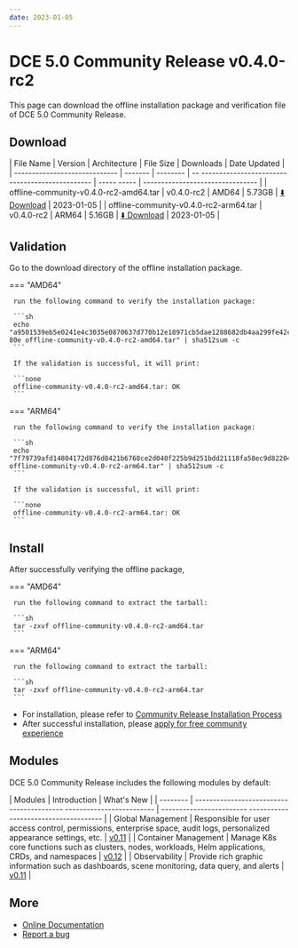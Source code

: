 ```yaml
---
date: 2023-01-05
---
```


# DCE 5.0 Community Release v0.4.0-rc2

This page can download the offline installation package and verification file of DCE 5.0 Community Release.

## Download

| File Name | Version | Architecture | File Size | Downloads | Date Updated |
| ----------------------------- | ------- | -------- | -- ----------------------------------------------- | ----- ----- | -------------------------------- |
| offline-community-v0.4.0-rc2-amd64.tar | v0.4.0-rc2 | AMD64 | 5.73GB | [:arrow_down: Download](https://qiniu-download-public.daocloud.io/DaoCloud_Enterprise/dce5/offline-community-v0.4.0-rc2-amd64.tar) | 2023-01-05 |
| offline-community-v0.4.0-rc2-arm64.tar | v0.4.0-rc2 | ARM64 | 5.16GB | [:arrow_down: Download](https://qiniu-download-public.daocloud.io/DaoCloud_Enterprise/dce5/offline-community-v0.4.0-rc2-arm64.tar) | 2023-01-05 |

## Validation

Go to the download directory of the offline installation package.

=== "AMD64"

     run the following command to verify the installation package:

     ```sh
     echo "a9501539eb5e0241e4c3035e0870637d770b12e18971cb5dae1288682db4aa299fe42c964f556fa80d27e2ea6723b65a741f11f7a5f3696915c0a4f970154 80e offline-community-v0.4.0-rc2-amd64.tar" | sha512sum -c
     ```

     If the validation is successful, it will print:

     ```none
     offline-community-v0.4.0-rc2-amd64.tar: OK
     ```

=== "ARM64"

     run the following command to verify the installation package:

     ```sh
     echo "7f79739afd14804172d876d8421b6768ce2d040f225b9d251bdd21118fa58ec9d82204a7a3f660d3673afc77b6be838d60f710a357b047bdbf8b65addd0e5977 offline-community-v0.4.0-rc2-arm64.tar" | sha512sum -c
     ```

     If the validation is successful, it will print:

     ```none
     offline-community-v0.4.0-rc2-arm64.tar: OK
     ```

## Install

After successfully verifying the offline package,

=== "AMD64"

     run the following command to extract the tarball:

     ```sh
     tar -zxvf offline-community-v0.4.0-rc2-amd64.tar
     ```

=== "ARM64"

     run the following command to extract the tarball:

     ```sh
     tar -zxvf offline-community-v0.4.0-rc2-arm64.tar
     ```

- For installation, please refer to [Community Release Installation Process](../../install/community/k8s/online.md#_2)
- After successful installation, please [apply for free community experience](../../dce/license0.md)

## Modules

DCE 5.0 Community Release includes the following modules by default:

| Modules | Introduction | What's New |
| -------- | ----------------------------------------- ------------------------- | ------------------------ ------------------------------------- |
| Global Management | Responsible for user access control, permissions, enterprise space, audit logs, personalized appearance settings, etc. | [v0.11](../../ghippo/intro/release-notes.md#v011) |
| Container Management | Manage K8s core functions such as clusters, nodes, workloads, Helm applications, CRDs, and namespaces | [v0.12](../../kpanda/intro/release-notes.md#v012) |
| Observability | Provide rich graphic information such as dashboards, scene monitoring, data query, and alerts | [v0.11](../../insight/intro/releasenote.md#v011) |

## More

- [Online Documentation](../../dce/what.md)
- [Report a bug](https://github.com/DaoCloud/DaoCloud-docs/issues)